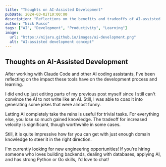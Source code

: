 ```yaml
---
title: "Thoughts on AI-Assisted Development"
pubDate: 2024-03-02T10:00:00
description: "Reflections on the benefits and tradeoffs of AI-assisted development and coding."
author: "Nick Russo"
tags: ["AI", "Development", "Productivity", "Learning"]
image:
  url: "https://nijaru.github.io/images/ai-development.png"
  alt: "AI-assisted development concept"
---
```


## Thoughts on AI-Assisted Development

After working with Claude Code and other AI coding assistants, I've been reflecting on the impact these tools have on the development process and learning.

I did end up just editing parts of my previous post myself since I still can't convince the AI to not write like an AI. Still, I was able to coax it into generating some jokes that were almost funny.

Letting AI completely take the reins is useful for trivial tasks. For everything else, you lose so much gained knowledge. The tradeoff for increased velocity is significant, though worthwhile in some cases.

Still, it is quite impressive how far you can get with just enough domain knowledge to steer it in the right direction.

<p class="bg-lime-500/20 border-l-4 border-lime-400 pl-4 py-2">
I'm currently looking for new engineering opportunities! If you're hiring someone who loves building backends, dealing with databases, applying AI, and has strong Python or Go skills, I'd love to chat!
</p>

